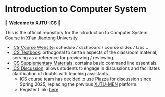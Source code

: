 # Introduction to Computer System

:wave: __Welcome to XJTU-ICS__ 🚀

This is the official repository for the Introduction to Computer System Course in Xi'an Jiaotong University.

- [ICS Course Website](https://ics.dfshan.net/): schedule / dashboard / course slides / labs ...
- [ICS Textbook](https://xjtu-ics.github.io/textbook/): orthogonal to certain aspects of the classroom material, serving as a reference for previewing / reviewing.
- [ICS Supplementary Materials](https://github.com/xjtu-ics/cli-toolkit): contains basic command line essentials.
- [ICS Discussion](https://piazza.com/stu.xjtu.edu.cn/spring2025/xjtuics/home): allows students to engage in discussions and facilitates clarification of doubts with teaching assistants.
  - ICS course team has decided to use [Piazza](https://piazza.com/signup) for discussion since Spring 2025, replacing the previous [XJTU-MEN](https://xjtu.app/c/academic/ics/58) platform.
  - Register Link: [here](https://piazza.com/stu.xjtu.edu.cn/spring2025/xjtuics)

<!--

**Here are some ideas to get you started:**

🙋‍♀️ A short introduction - what is your organization all about?
🌈 Contribution guidelines - how can the community get involved?
👩‍💻 Useful resources - where can the community find your docs? Is there anything else the community should know?
🍿 Fun facts - what does your team eat for breakfast?
🧙 Remember, you can do mighty things with the power of [Markdown](https://docs.github.com/github/writing-on-github/getting-started-with-writing-and-formatting-on-github/basic-writing-and-formatting-syntax)
-->
